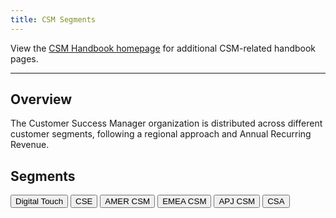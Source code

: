 ```yaml
---
title: CSM Segments
---
```


View the [CSM Handbook homepage](/handbook/customer-success/csm/) for additional CSM-related handbook pages.

---

## Overview

The Customer Success Manager organization is distributed across different customer segments, following a regional approach and Annual Recurring Revenue.

## Segments

[<button class="btn btn-primary" type="button">Digital Touch</button>](/handbook/sales/field-operations/customer-success-operations/cs-ops-programs/)
[<button class="btn btn-primary" type="button">CSE</button>](scale/)
[<button class="btn btn-primary" type="button">AMER CSM</button>](amer/)
[<button class="btn btn-primary" type="button">EMEA CSM</button>](emea/)
[<button class="btn btn-primary" type="button">APJ CSM</button>](apj/)
[<button class="btn btn-primary" type="button">CSA</button>](csa/)
